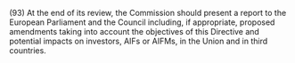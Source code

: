 (93) At the end of its review, the Commission should present a report to the European Parliament and the Council including, if appropriate, proposed amendments taking into account the objectives of this Directive and potential impacts on investors, AIFs or AIFMs, in the Union and in third countries.